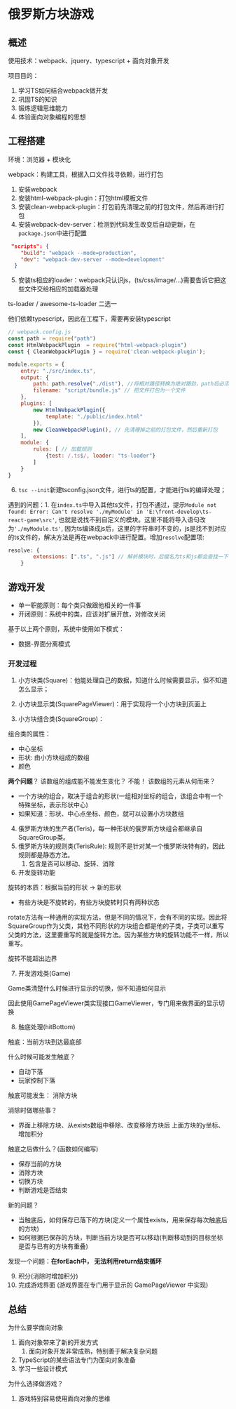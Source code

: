 # 俄罗斯方块游戏

## 概述

使用技术：webpack、jquery、typescript + 面向对象开发

项目目的：

1. 学习TS如何结合webpack做开发
2. 巩固TS的知识
3. 锻炼逻辑思维能力
4. 体验面向对象编程的思想

## 工程搭建

环境：浏览器 + 模块化

webpack：构建工具，根据入口文件找寻依赖，进行打包

1. 安装webpack
2. 安装html-webpack-plugin：打包html模板文件
3. 安装clean-webpack-plugin：打包前先清理之前的打包文件，然后再进行打包
4. 安装webpack-dev-server：检测到代码发生改变后自动更新，在```package.json```中进行配置

``` json
 "scripts": {
    "build": "webpack --mode=production",
    "dev": "webpack-dev-server --mode=development"
  }
```

5. 安装ts相应的loader：webpack只认识js，(ts/css/image/...)需要告诉它把这些文件交给相应的加载器处理

ts-loader / awesome-ts-loader 二选一

他们依赖typescript，因此在工程下，需要再安装typescript

```js
// webpack.config.js
const path = require("path")
const HtmlWebpackPlugin  = require("html-webpack-plugin")
const { CleanWebpackPlugin } = require('clean-webpack-plugin');

module.exports = {
    entry: "./src/index.ts",
    output: {
        path: path.resolve("./dist"), //将相对路径转换为绝对路劲，path后必须是绝对路径
        filename: "script/bundle.js" // 把文件打包为一个文件
    },
    plugins: [
        new HtmlWebpackPlugin({
            template: "./public/index.html"
        }),
        new CleanWebpackPlugin(), // 先清理掉之前的打包文件，然后重新打包
    ],
    module: {
        rules: [ // 加载规则
            {test: /.ts$/, loader: "ts-loader"}
        ]
    }
}
```

6. ```tsc --init```新建tsconfig.json文件，进行ts的配置，才能进行ts的编译处理；

遇到的问题：1. 在```index.ts```中导入其他ts文件，打包不通过，提示```Module not found: Error: Can't resolve './myModule' in 'E:\front-develop\ts-react-game\src'```, 也就是说找不到自定义的模块。这里不能将导入语句改为```'./myModule.ts'```, 因为ts编译成js后，这里的字符串时不变的，js是找不到对应的ts文件的，解决方法是再在webpack中进行配置。增加```resolve```配置项:

```js
resolve: {
        extensions: [".ts", ".js"] // 解析模块时，后缀名为ts和js都会查找一下有没有
    }
```

## 游戏开发

- 单一职能原则：每个类只做跟他相关的一件事
- 开闭原则：系统中的类，应该对扩展开放，对修改关闭

基于以上两个原则，系统中使用如下模式：

- 数据-界面分离模式

### 开发过程

1. 小方块类(Square)：他能处理自己的数据，知道什么时候需要显示，但不知道怎么显示；

2. 小方块显示类(SquarePageViewer)：用于实现将一个小方块到页面上

3. 小方块组合类(SquareGroup)：

组合类的属性：

- 中心坐标
- 形状: 由小方块组成的数组
- 颜色

**两个问题**？
该数组的组成能不能发生变化？ 不能！
该数组的元素从何而来？

- 一个方块的组合，取决于组合的形状(一组相对坐标的组合，该组合中有一个特殊坐标，表示形状中心)
- 如果知道：形状、中心点坐标、颜色，就可以设置小方块数组

4. 俄罗斯方块的生产者(Teris)，每一种形状的俄罗斯方块组合都继承自SquareGroup类。
5. 俄罗斯方块的规则类(TerisRule): 规则不是针对某一个俄罗斯块特有的，因此规则都是静态方法。
   1. 包含是否可以移动、旋转、消除
6. 开发旋转功能

旋转的本质：根据当前的形状 -> 新的形状

- 有些方块是不旋转的，有些方块旋转时只有两种状态

rotate方法有一种通用的实现方法，但是不同的情况下，会有不同的实现。因此将SquareGroup作为父类，其他不同形状的方块组合都是他的子类，子类可以重写父类的方法，这里要重写的就是旋转方法。因为某些方块的旋转功能不一样，所以重写。

旋转不能超出边界 

7. 开发游戏类(Game)

Game类清楚什么时候进行显示的切换，但不知道如何显示

因此使用GamePageViewer类实现接口GameViewer，专门用来做界面的显示切换

8. 触底处理(hitBottom)

触底：当前方块到达最底部

什么时候可能发生触底？

- 自动下落
- 玩家控制下落

触底可能发生： 消除方块

消除时做哪些事？

- 界面上移除方块、从exists数组中移除、改变移除方块后 上面方块的y坐标、增加积分

触底之后做什么？(函数如何编写)

- 保存当前的方块
- 消除方块
- 切换方块
- 判断游戏是否结束

新的问题？

- 当触底后，如何保存已落下的方块(定义一个属性exists，用来保存每次触底后的方块)
- 如何根据已保存的方块，判断当前方块是否可以移动(判断移动到的目标坐标是否与已有的方块有重叠)

发现一个问题：**在forEach中， 无法利用return结束循环**

9. 积分(消除时增加积分)
10. 完成游戏界面 (游戏界面在专门用于显示的 GamePageViewer 中实现)

## 总结

为什么要学面向对象

1. 面向对象带来了新的开发方式
   1. 面向对象开发非常成熟，特别善于解决复杂问题
2. TypeScript的某些语法专门为面向对象准备
3. 学习一些设计模式

为什么选择做游戏？

1. 游戏特别容易使用面向对象的思维
